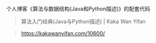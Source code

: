 个人博客《算法与数据结构(Java和Python描述)》的配套代码

> 算法入门经典(Java与Python描述) | Kaka Wan Yifan

> https://kakawanyifan.com/10600/
